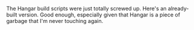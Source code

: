 The Hangar build scripts were just totally screwed up. Here's an already-built version. Good enough, especially given that Hangar is a piece of garbage that I'm never touching again.